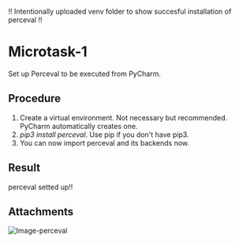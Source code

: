 !! Intentionally uploaded venv folder to show succesful installation of perceval !!
# Microtask-1
Set up Perceval to be executed from PyCharm.

## Procedure
1. Create a virtual environment. Not necessary but recommended. PyCharm automatically creates one.
2. <em>pip3 install perceval</em>. Use pip if you don't have pip3.
3. You can now import perceval and its backends now.

## Result
perceval setted up!!

## Attachments
![Image-perceval](/Microtasks.png)
